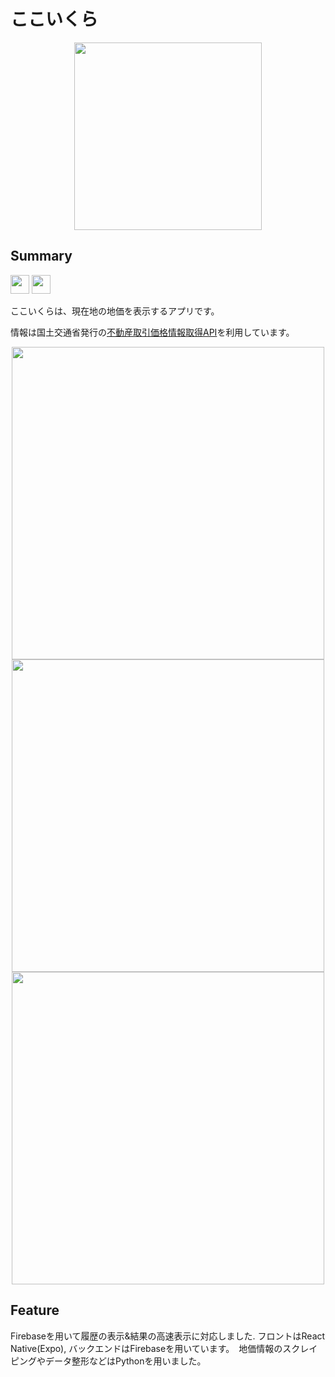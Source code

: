 # ここいくら
<div align="center">
 <img src="https://user-images.githubusercontent.com/19145527/53817469-d4472a00-3fa8-11e9-9fa8-cf02de6ae18a.png" height="300px" />
</div>  




## Summary
[<img height="30px" src="https://cloud.githubusercontent.com/assets/5692567/10923351/6b688a92-8278-11e5-9973-8ffbf3c5cc52.png" />](https://play.google.com/store/apps/details?id=com.yuyaito.cocoikura)    [<img height="30px" src="https://cdn-ak.f.st-hatena.com/images/fotolife/r/rennnosukesann/20181231/20181231224202.png" />](https://expo.io/@yipg/cocoikura)


ここいくらは、現在地の地価を表示するアプリです。

情報は国土交通省発行の[不動産取引価格情報取得API](http://www.land.mlit.go.jp/webland/api.html)を利用しています。

<div align="center">
<img src="https://user-images.githubusercontent.com/19145527/53817436-c5607780-3fa8-11e9-98b1-26b880f4abac.png" height="500px" />         
<img src="https://user-images.githubusercontent.com/19145527/53817429-c1345a00-3fa8-11e9-8282-02b175b3adbd.png" height="500px" />
<img src="https://user-images.githubusercontent.com/19145527/53817363-9a762380-3fa8-11e9-9448-4633de6be64a.png" height="500px" />
</div>

## Feature

Firebaseを用いて履歴の表示&結果の高速表示に対応しました. フロントはReact Native(Expo), バックエンドはFirebaseを用いています。　地価情報のスクレイピングやデータ整形などはPythonを用いました。
